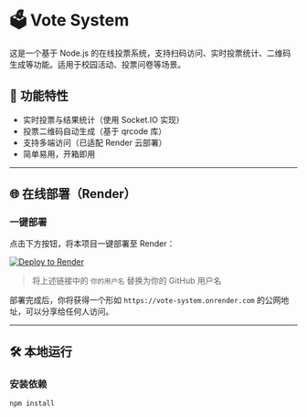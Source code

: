# 🗳️ Vote System

这是一个基于 Node.js 的在线投票系统，支持扫码访问、实时投票统计、二维码生成等功能。适用于校园活动、投票问卷等场景。

## 🚀 功能特性

- 实时投票与结果统计（使用 Socket.IO 实现）
- 投票二维码自动生成（基于 qrcode 库）
- 支持多端访问（已适配 Render 云部署）
- 简单易用，开箱即用

---

## 🌐 在线部署（Render）

### 一键部署

点击下方按钮，将本项目一键部署至 Render：

[![Deploy to Render](https://render.com/images/deploy-to-render-button.svg)](https://render.com/deploy?repo=https://github.com/你的用户名/vote-system)

> 将上述链接中的 `你的用户名` 替换为你的 GitHub 用户名

部署完成后，你将获得一个形如 `https://vote-system.onrender.com` 的公网地址，可以分享给任何人访问。

---

## 🛠️ 本地运行

### 安装依赖

```bash
npm install
